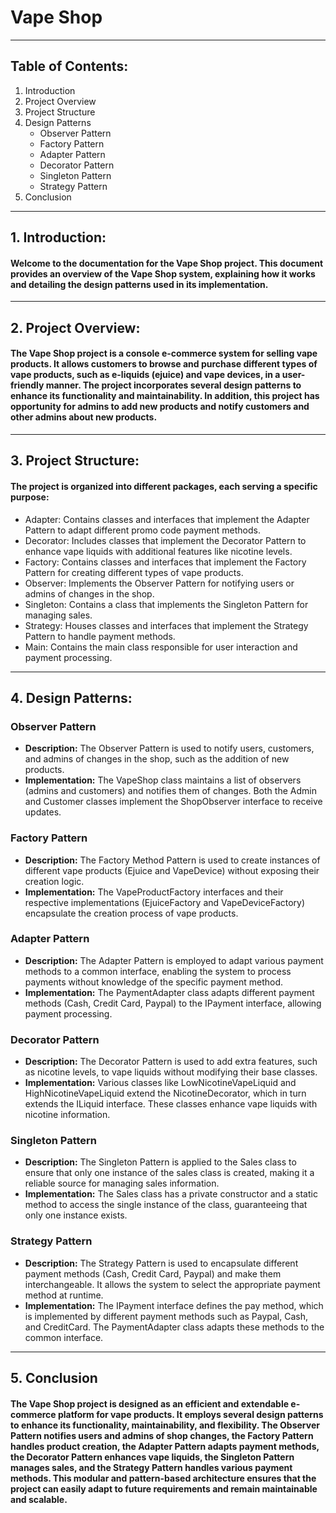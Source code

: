 # Vape Shop
***
## Table of Contents:
1. Introduction
2. Project Overview
3. Project Structure
4. Design Patterns
   * Observer Pattern
   * Factory Pattern
   * Adapter Pattern
   * Decorator Pattern
   * Singleton Pattern
   * Strategy Pattern
5. Conclusion
***
## 1. Introduction:
#### Welcome to the documentation for the Vape Shop project. This document provides an overview of the Vape Shop system, explaining how it works and detailing the design patterns used in its implementation.
***
## 2. Project Overview:
#### The Vape Shop project is a console e-commerce system for selling vape products. It allows customers to browse and purchase different types of vape products, such as e-liquids (ejuice) and vape devices, in a user-friendly manner. The project incorporates several design patterns to enhance its functionality and maintainability. In addition, this project has opportunity for admins to add new products and notify customers and other admins about new products.
***
## 3. Project Structure:
#### The project is organized into different packages, each serving a specific purpose:
*  Adapter: Contains classes and interfaces that implement the Adapter Pattern to adapt different promo code payment methods.
*  Decorator: Includes classes that implement the Decorator Pattern to enhance vape liquids with additional features like nicotine levels.
*  Factory: Contains classes and interfaces that implement the Factory Pattern for creating different types of vape products.
*  Observer: Implements the Observer Pattern for notifying users or admins of changes in the shop.
*  Singleton: Contains a class that implements the Singleton Pattern for managing sales.
*  Strategy: Houses classes and interfaces that implement the Strategy Pattern to handle payment methods.
*  Main: Contains the main class responsible for user interaction and payment processing.
***
## 4. Design Patterns:
### Observer Pattern
* __Description:__ The Observer Pattern is used to notify users, customers, and admins of changes in the shop, such as the addition of new products.
* __Implementation:__ The VapeShop class maintains a list of observers (admins and customers) and notifies them of changes. Both the Admin and Customer classes implement the ShopObserver interface to receive updates.
### Factory Pattern
* __Description:__ The Factory Method Pattern is used to create instances of different vape products (Ejuice and VapeDevice) without exposing their creation logic.
* __Implementation:__ The VapeProductFactory interfaces and their respective implementations (EjuiceFactory and VapeDeviceFactory) encapsulate the creation process of vape products.
### Adapter Pattern
* __Description:__ The Adapter Pattern is employed to adapt various payment methods to a common interface, enabling the system to process payments without knowledge of the specific payment method.
* __Implementation:__ The PaymentAdapter class adapts different payment methods (Cash, Credit Card, Paypal) to the IPayment interface, allowing payment processing.
### Decorator Pattern
* __Description:__ The Decorator Pattern is used to add extra features, such as nicotine levels, to vape liquids without modifying their base classes.
* __Implementation:__ Various classes like LowNicotineVapeLiquid and HighNicotineVapeLiquid extend the NicotineDecorator, which in turn extends the ILiquid interface. These classes enhance vape liquids with nicotine information.
### Singleton Pattern
* __Description:__ The Singleton Pattern is applied to the Sales class to ensure that only one instance of the sales class is created, making it a reliable source for managing sales information.
* __Implementation:__ The Sales class has a private constructor and a static method to access the single instance of the class, guaranteeing that only one instance exists.
### Strategy Pattern
* __Description:__ The Strategy Pattern is used to encapsulate different payment methods (Cash, Credit Card, Paypal) and make them interchangeable. It allows the system to select the appropriate payment method at runtime.
* __Implementation:__ The IPayment interface defines the pay method, which is implemented by different payment methods such as Paypal, Cash, and CreditCard. The PaymentAdapter class adapts these methods to the common interface.
***
## 5. Conclusion
#### The Vape Shop project is designed as an efficient and extendable e-commerce platform for vape products. It employs several design patterns to enhance its functionality, maintainability, and flexibility. The Observer Pattern notifies users and admins of shop changes, the Factory Pattern handles product creation, the Adapter Pattern adapts payment methods, the Decorator Pattern enhances vape liquids, the Singleton Pattern manages sales, and the Strategy Pattern handles various payment methods. This modular and pattern-based architecture ensures that the project can easily adapt to future requirements and remain maintainable and scalable.